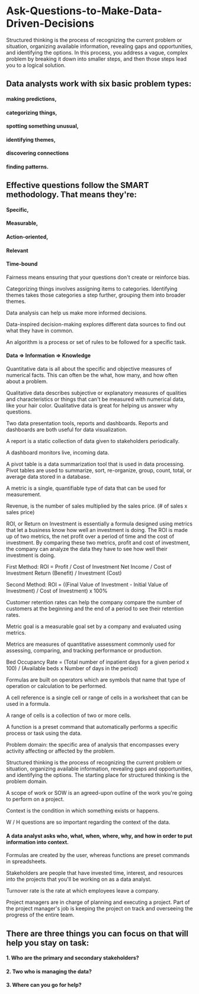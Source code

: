 # Ask-Questions-to-Make-Data-Driven-Decisions
Structured thinking is the process of recognizing the current problem or situation, organizing available information, revealing gaps and opportunities, and identifying the options. In this process, you address a vague, complex problem by breaking it down into smaller steps, and then those steps lead you to a logical solution.

## Data analysts work with six basic problem types:
#### making predictions, 
#### categorizing things, 
#### spotting something unusual,
#### identifying themes, 
#### discovering connections
#### finding patterns.

## Effective questions follow the SMART methodology. That means they're: 
#### Specific, 
#### Measurable, 
#### Action-oriented, 
#### Relevant
#### Time-bound

Fairness means ensuring that your questions don't create or reinforce bias.

Categorizing things involves assigning items to categories. Identifying themes takes those categories a step further, grouping them into broader themes.

Data analysis can help us make more informed decisions.

Data-inspired decision-making explores different data sources to find out what they have in common.

An algorithm is a process or set of rules to be followed for a specific task.

#### Data => Information => Knowledge

Quantitative data is all about the specific and objective measures of numerical facts. This can often be the what, how many, and how often about a problem.

Qualitative data describes subjective or explanatory measures of qualities and characteristics or things that can't be measured with numerical data,
like your hair color. Qualitative data is great for helping us answer why questions.

Two data presentation tools, reports and dashboards. Reports and dashboards are both useful for data visualization.

A report is a static collection of data given to stakeholders periodically.

A dashboard monitors live, incoming data.

A pivot table is a data summarization tool that is used in data processing. Pivot tables are used to summarize, sort, re-organize, group, count, total, or average data stored in a database.

A metric is a single, quantifiable type of data that can be used for measurement. 

Revenue, is the number of sales multiplied by the sales price. (# of sales x sales price)

ROI, or Return on Investment is essentially a formula designed using metrics that let a business know how well an investment is doing. The ROI is made up of two metrics, the net profit over a period of time and the cost of investment. By comparing these two metrics, profit and cost of investment, the company can analyze the data they have to see how well their investment is doing. 

First Method:
ROI = Profit / Cost of Investment
      Net Income / Cost of Investment
      Return (Benefit) / Investment (Cost)

Second Method:
ROI = ((Final Value of Investment - Initial Value of Investment) / Cost of Investment) x 100%

Customer retention rates can help the company compare the number of customers at the beginning and the end of a period to see their retention rates. 

Metric goal is a measurable goal set by a company and evaluated using metrics.

Metrics are measures of quantitative assessment commonly used for assessing, comparing, and tracking performance or production.

Bed Occupancy Rate = (Total number of inpatient days for a given period x 100) / (Available beds x Number of days in the period)

Formulas are built on operators which are symbols that name that type of operation or calculation to be performed.

A cell reference is a single cell or range of cells in a worksheet that can be used in a formula.

A range of cells is a collection of two or more cells.

A function is a preset command that automatically performs a specific process or task using the data.

Problem domain: the specific area of analysis that encompasses every activity affecting or affected by the problem.

Structured thinking is the process of recognizing the current problem or situation, organizing available information, revealing gaps and opportunities, and identifying the options. The starting place for structured thinking is the problem domain.

A scope of work or SOW is an agreed-upon outline of the work you're going to perform on a project.

Context is the condition in which something exists or happens.

W / H questions are so important regarding the context of the data.

#### A data analyst asks who, what, when, where, why, and how in order to put information into context.

Formulas are created by the user, whereas functions are preset commands in spreadsheets.

Stakeholders are people that have invested time, interest, and resources into the projects that you'll be working on as a data analyst.

Turnover rate is the rate at which employees leave a company.

Project managers are in charge of planning and executing a project. Part of the project manager's job is keeping the project on track and overseeing the progress of the entire team.

## There are three things you can focus on that will help you stay on task:
#### 1. Who are the primary and secondary stakeholders?
#### 2. Two who is managing the data?
#### 3. Where can you go for help?
















































